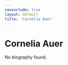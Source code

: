 ```yaml
---
navexclude: true
layout: default
title: 'Cornelia Auer'
---
```


# Cornelia Auer

No biography found.
